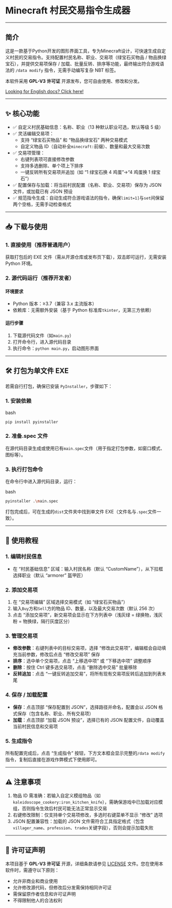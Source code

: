 # Minecraft 村民交易指令生成器

---

## 简介

这是一款基于Python开发的图形界面工具，专为Minecraft设计，可快速生成自定义村民的交易指令。支持配置村民名称、职业、交易项（绿宝石买物品
 / 物品换绿宝石），并提供交易项保存 / 加载、批量反转、排序等功能，最终输出符合游戏语法的 `/data modify` 指令，无需手动编写复杂 NBT 标签。

本软件采用 **GPL-V3 许可证** 开源发布，您可自由使用、修改和分发。

[Looking for English docs? Click here!](README_EN.md)

---

## ✨ 核心功能

- ✅ 自定义村民基础信息：名称、职业（13 种默认职业可选，默认等级 5 级）
- ✅ 灵活编辑交易项：
  - 支持 “绿宝石买物品” 和 “物品换绿宝石” 两种交易模式
  - 自定义物品 ID（自动补全`minecraft:`前缀）、数量和最大交易次数
- ✅ 交易项管理：
  - 右键列表项可直接修改参数
  - 支持多选删除、单个项上下排序
  - 一键反转所有交易项并追加（如 “1 绿宝石换 4 鸡蛋”→“4 鸡蛋换 1 绿宝石”）
- ✅ 配置保存与加载：将当前村民配置（名称、职业、交易项）保存为 JSON 文件，或加载已有 JSON 预设
- ✅ 规范指令生成：自动生成符合游戏语法的指令，确保`limit=1]`与`set`间保留两个空格，无需手动检查格式

---

## 📥 下载与使用

### 1. 直接使用（推荐普通用户）

获取打包后的 EXE 文件（需从开源仓库或发布页下载），双击即可运行，无需安装 Python 环境。

### 2. 源代码运行（推荐开发者）

#### 环境要求

- Python 版本：≥3.7（兼容 3.x 主流版本）
- 依赖库：无需额外安装（基于 Python 标准库`tkinter`，无第三方依赖）

#### 运行步骤

1. 下载源代码文件（如`main.py`）
2. 打开命令行，进入源代码目录
3. 执行命令：`python main.py`，启动图形界面

---

## 🛠️ 打包为单文件 EXE

若需自行打包，确保已安装 `PyInstaller`，步骤如下：

### 1. 安装依赖

bash

```bash
pip install pyinstaller
```

### 2. 准备.spec 文件

在源代码目录生成或使用已有`main.spec`文件（用于指定打包参数，如窗口模式、图标等）。

### 3. 执行打包命令

在命令行中进入源代码目录，运行：

bash

```bash
pyinstaller .\main.spec
```

打包完成后，可在生成的`dist`文件夹中找到单文件 EXE（文件名与`.spec`文件一致）。

---

## 🚀 使用教程

### 1. 编辑村民信息

- 在 “村民基础信息” 区域：输入村民名称（默认 “CustomName”），从下拉框选择职业（默认 “armorer” 盔甲匠）

### 2. 添加交易项

1. 在 “交易项编辑” 区域选择交易模式（如 “绿宝石买物品”）
2. 输入`Buy`方和`Sell`方的物品 ID、数量，以及最大交易次数（默认 256 次）
3. 点击 “添加交易项”，新交易项会显示在下方列表中（浅灰绿 = 绿换物，浅灰粉 = 物换绿，隔行灰度区分）

### 3. 管理交易项

- **修改参数**：右键列表中的目标交易项，选择 “修改此交易项”，编辑框会自动填充当前参数，修改后点击 “修改交易项” 保存
- **排序**：选中单个交易项，点击 “上移选中项” 或 “下移选中项” 调整顺序
- **删除**：按住 Ctrl 键多选交易项，点击 “删除选中交易” 批量移除
- **反转追加**：点击 “一键反转追加交易”，将所有现有交易项反转后追加到列表末尾

### 4. 保存 / 加载配置

- **保存**：点击顶部 “保存配置到 JSON”，选择路径并命名，配置会以 JSON 格式保存（包含名称、职业、所有交易项）
- **加载**：点击顶部 “加载 JSON 预设”，选择已有的 JSON 配置文件，自动覆盖当前村民信息和交易项

### 5. 生成指令

所有配置完成后，点击 “生成指令” 按钮，下方文本框会显示完整的`/data modify`指令，复制后直接在游戏作弊模式下使用即可。

---

## ⚠️ 注意事项

1. 物品 ID 需准确：若输入自定义模组物品（如`kaleidoscope_cookery:iron_kitchen_knife`），需确保游戏中已加载对应模组，否则指令生效后村民可能无法正常显示交易
2. 右键修改限制：仅支持单个交易项修改，多选时右键菜单不显示 “修改” 选项
3. JSON 配置兼容性：加载的 JSON 文件需符合工具指定格式（包含`villager_name`、`profession`、`trades`关键字段），否则会提示加载失败

---

## 📄 许可证声明

本项目基于 **GPL-V3 许可证** 开源，详细条款请参见 [LICENSE](https://www.doubao.com/chat/LICENSE) 文件。您在使用本软件时，需遵守以下原则：

- 允许非商业和商业使用
- 允许修改源代码，但修改后分发需保持相同许可证
- 需保留原作者信息和许可证声明
- 不得限制他人的合法权利
